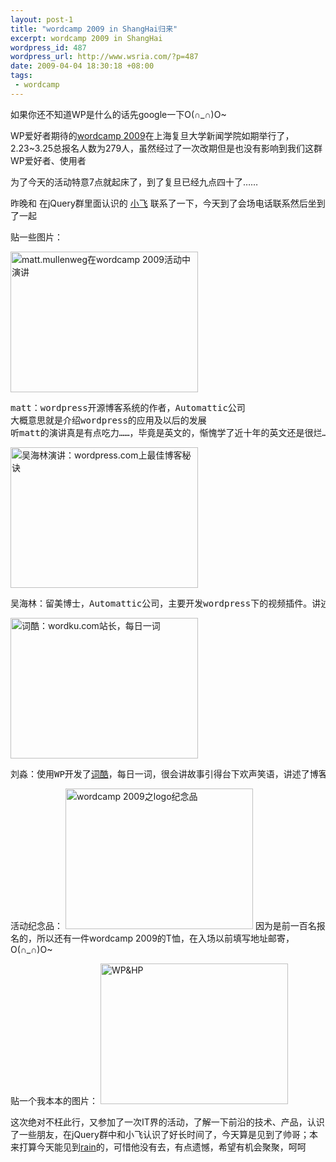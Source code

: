 ```yaml
--- 
layout: post-1
title: "wordcamp 2009 in ShangHai归来"
excerpt: wordcamp 2009 in ShangHai
wordpress_id: 487
wordpress_url: http://www.wsria.com/?p=487
date: 2009-04-04 18:30:18 +08:00
tags: 
 - wordcamp
---
```

如果你还不知道WP是什么的话先google一下O(∩_∩)O~

WP爱好者期待的<a href="http://wordcampchina.org/" target="_blank">wordcamp 2009</a>在上海复旦大学新闻学院如期举行了，2.23~3.25总报名人数为279人，虽然经过了一次改期但是也没有影响到我们这群WP爱好者、使用者

为了今天的活动特意7点就起床了，到了复旦已经九点四十了……

昨晚和 在jQuery群里面认识的 <a href="http://shawphy.com/" target="_blank">小飞</a> 联系了一下，今天到了会场电话联系然后坐到了一起

贴一些图片：

<a href="http://www.kafeitu.me/files/2009/04/20090404049.jpg"><img class="size-medium wp-image-488" title="matt.mullenweg在wordcamp 2009活动中演讲" src="http://www.kafeitu.me/files/2009/04/20090404049-300x225.jpg" alt="matt.mullenweg在wordcamp 2009活动中演讲" width="300" height="225" /></a>
<pre>matt：wordpress开源博客系统的作者，Automattic公司
大概意思就是介绍wordpress的应用及以后的发展
听matt的演讲真是有点吃力……，毕竟是英文的，惭愧学了近十年的英文还是很烂……</pre>
<a href="http://www.kafeitu.me/files/2009/04/20090404051.jpg"><img class="size-medium wp-image-490" title="吴海林演讲：wordpress.com上最佳博客秘诀，WP团队的华人，主要开发视频插件" src="http://www.kafeitu.me/files/2009/04/20090404051-300x225.jpg" alt="吴海林演讲：wordpress.com上最佳博客秘诀" width="300" height="225" /></a>
<pre>吴海林：留美博士，Automattic公司，主要开发wordpress下的视频插件。讲述了在 wordpress.com中优秀博客的特点，让我们也能吸取一些经验</pre>

<a href="http://www.kafeitu.me/files/2009/04/20090404053.jpg"><img src="http://www.kafeitu.me/files/2009/04/20090404053-300x225.jpg" alt="词酷：wordku.com站长，每日一词" title="词酷站长,wordku.com" width="300" height="225" class="size-medium wp-image-495" /></a>
<pre>刘淼：使用WP开发了<a href="http://wordku.com/" target="_blank">词酷</a>，每日一词，很会讲故事引得台下欢声笑语，讲述了博客的诞生及后和韩国一大公司收购的事情到最后博客的发展方向</pre>

活动纪念品：
<a href="http://www.kafeitu.me/files/2009/04/20090404062.jpg"><img src="http://www.kafeitu.me/files/2009/04/20090404062-300x225.jpg" alt="wordcamp 2009之logo纪念品" title="wordcamp 2009之logo纪念品" width="300" height="225" class="size-medium wp-image-498" /></a>
因为是前一百名报名的，所以还有一件wordcamp 2009的T恤，在入场以前填写地址邮寄，O(∩_∩)O~

贴一个我本本的图片：
<a href="http://www.kafeitu.me/files/2009/04/20090404059.jpg"><img src="http://www.kafeitu.me/files/2009/04/20090404059-300x225.jpg" alt="WP&amp;HP" title="WP&amp;HP" width="300" height="225" class="size-medium wp-image-499" /></a>

这次绝对不枉此行，又参加了一次IT界的活动，了解一下前沿的技术、产品，认识了一些朋友，在jQuery群中和小飞认识了好长时间了，今天算是见到了帅哥；本来打算今天能见到<a href="http://www.cssrain.cn/" target="_blank">rain</a>的，可惜他没有去，有点遗憾，希望有机会聚聚，呵呵
